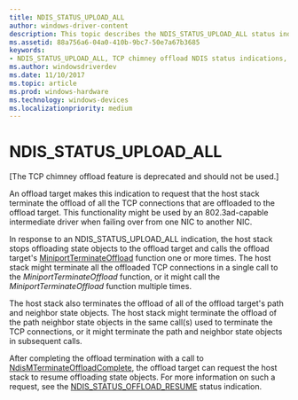 ```yaml
---
title: NDIS_STATUS_UPLOAD_ALL
author: windows-driver-content
description: This topic describes the NDIS_STATUS_UPLOAD_ALL status indication.
ms.assetid: 88a756a6-04a0-410b-9bc7-50e7a67b3685
keywords:
- NDIS_STATUS_UPLOAD_ALL, TCP chimney offload NDIS status indications, NDIS_STATUS_UPLOAD_ALL WDK, NDIS_STATUS_UPLOAD_ALL networking
ms.author: windowsdriverdev
ms.date: 11/10/2017
ms.topic: article
ms.prod: windows-hardware
ms.technology: windows-devices
ms.localizationpriority: medium
---
```


# NDIS_STATUS_UPLOAD_ALL

\[The TCP chimney offload feature is deprecated and should not be used.\]

An offload target makes this indication to request that the host stack terminate the offload of all the TCP connections that are offloaded to the offload target. This functionality might be used by an 802.3ad-capable intermediate driver when failing over from one NIC to another NIC.

In response to an NDIS_STATUS_UPLOAD_ALL indication, the host stack stops offloading state objects to the offload target and calls the offload target's [MiniportTerminateOffload](https://msdn.microsoft.com/library/windows/hardware/ff559468) function one or more times. The host stack might terminate all the offloaded TCP connections in a single call to the *MiniportTerminateOffload* function, or it might call the *MiniportTerminateOffload* function multiple times.

The host stack also terminates the offload of all of the offload target's path and neighbor state objects. The host stack might terminate the offload of the path neighbor state objects in the same call(s) used to terminate the TCP connections, or it might terminate the path and neighbor state objects in subsequent calls.

After completing the offload termination with a call to [NdisMTerminateOffloadComplete](https://msdn.microsoft.com/library/windows/hardware/ff563685), the offload target can request the host stack to resume offloading state objects. For more information on such a request, see the [NDIS_STATUS_OFFLOAD_RESUME](ndis-status-offload-resume.md) status indication.

